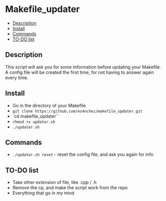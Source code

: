 Makefile_updater
================

  * [Description](#Description)
  * [Install](#Install)
  * [Commands](#Commands)
  * [TO-DO list](#TO-DO-list)


## Description

This script will ask you for some information before updating your Makefile.
A config file will be created the first time, for not having to answer again every time.

## Install

* Go in the directory of your Makefile
* `git clone https://github.com/es4nchez/makefile_updater.git`
* `cd makefile_updater``
* `chmod +x updater.sh`
* `./updater.sh`


## Commands

- `./updater.sh reset` - reset the config file, and ask you again for info

## TO-DO list

 * Take other extension of file, like .cpp / .h
 * Remove the cp, and make the script work from the repo
 * Everything that go in my mind
 
